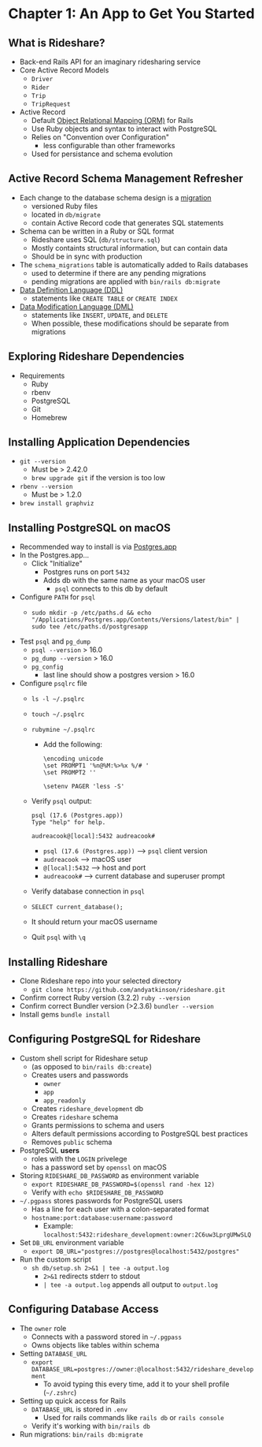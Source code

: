 # Chapter 1: An App to Get You Started

## What is Rideshare?

* Back-end Rails API for an imaginary ridesharing service
* Core Active Record Models
  * `Driver`
  * `Rider`
  * `Trip`
  * `TripRequest`
* Active Record
  * Default [Object Relational Mapping (ORM)](../GLOSSARY.md#object-relational-mapping-orm) for Rails
  * Use Ruby objects and syntax to interact with PostgreSQL
  * Relies on "Convention over Configuration"
    * less configurable than other frameworks
  * Used for persistance and schema evolution

## Active Record Schema Management Refresher

* Each change to the database schema design is a [migration](../GLOSSARY.md#migration)
  * versioned Ruby files
  * located in `db/migrate`
  * contain Active Record code that generates SQL statements
* Schema can be written in a Ruby or SQL format
  * Rideshare uses SQL (`db/structure.sql`)
  * Mostly containts structural information, but can contain data
  * Should be in sync with production
* The `schema_migrations` table is automatically added to Rails databases
  * used to determine if there are any pending migrations
  * pending migrations are applied with `bin/rails db:migrate`
* [Data Definition Language (DDL)](../GLOSSARY.md#data-definition-language-ddl)
  * statements like `CREATE TABLE` or `CREATE INDEX`
* [Data Modification Language (DML)](../GLOSSARY.md#data-manipulation-language-dml)
  * statements like `INSERT`, `UPDATE`, and `DELETE`
  * When possible, these modifications should be separate from migrations

## Exploring Rideshare Dependencies

* Requirements
  * Ruby
  * rbenv
  * PostgreSQL
  * Git
  * Homebrew

## Installing Application Dependencies

* `git --version`
  * Must be > 2.42.0
  * `brew upgrade git` if the version is too low
* `rbenv --version`
  * Must be > 1.2.0
* `brew install graphviz`

## Installing PostgreSQL on macOS

* Recommended way to install is via [Postgres.app](https://postgresapp.com)
* In the Postgres.app...
  * Click "Initialize"
    * Postgres runs on port `5432`
    * Adds db with the same name as your macOS user
      * `psql` connects to this db by default
* Configure `PATH` for `psql`
  * ```shell
    sudo mkdir -p /etc/paths.d && echo "/Applications/Postgres.app/Contents/Versions/latest/bin" | sudo tee /etc/paths.d/postgresapp
    ```
* Test `psql` and `pg_dump`
  * `psql --version` > 16.0
  * `pg_dump --version` > 16.0
  * `pg_config`
    * last line should show a postgres version > 16.0
* Configure `psqlrc` file
  * `ls -l ~/.psqlrc`
  * `touch ~/.psqlrc`
  * `rubymine ~/.psqlrc`

    * Add the following:
      ```shell
      \encoding unicode
      \set PROMPT1 '%n@%M:%>%x %/# '
      \set PROMPT2 ''

      \setenv PAGER 'less -S'
      ```
  * Verify `psql` output:

    ```shell
    psql (17.6 (Postgres.app))
    Type "help" for help.

    audreacook@[local]:5432 audreacook#
    ```

    * `psql (17.6 (Postgres.app))` --> `psql` client version
    * `audreacook` --> macOS user
    * `@[local]:5432` --> host and port
    * `audreacook#` --> current database and superuser prompt
  * Verify database connection in `psql`
  * ```shell
    SELECT current_database();
    ```
  * It should return your macOS username
  * Quit `psql` with `\q`

## Installing Rideshare

* Clone Rideshare repo into your selected directory
  * `git clone https://github.com/andyatkinson/rideshare.git`
* Confirm correct Ruby version (3.2.2) `ruby --version`
* Confirm correct Bundler version (>2.3.6) `bundler --version`
* Install gems `bundle install`

## Configuring PostgreSQL for Rideshare

* Custom shell script for Rideshare setup
  * (as opposed to `bin/rails db:create`)
  * Creates users and passwords
    * `owner`
    * `app`
    * `app_readonly`
  * Creates `rideshare_development` db
  * Creates `rideshare` schema
  * Grants permissions to schema and users
  * Alters default permissions according to PostgreSQL best practices
  * Removes `public` schema
* PostgreSQL **users**
  * roles with the `LOGIN` privelege
  * has a password set by `openssl` on macOS
* Storing `RIDESHARE_DB_PASSWORD` as environment variable
  * `export RIDESHARE_DB_PASSWORD=$(openssl rand -hex 12)`
  * Verify with `echo $RIDESHARE_DB_PASSWORD`
* `~/.pgpass` stores passwords for PostgreSQL users
  * Has a line for each user with a colon-separated format
  * `hostname:port:database:username:password`
    * Example: `localhost:5432:rideshare_development:owner:2C6uw3LprgUMwSLQ`
* Set `DB_URL` environment variable
  * `export DB_URL="postgres://postgres@localhost:5432/postgres"`
* Run the custom script
  * `sh db/setup.sh 2>&1 | tee -a output.log`
    * `2>&1` redirects stderr to stdout
    * `| tee -a output.log` appends all output to `output.log`

## Configuring Database Access

* The `owner` role
  * Connects with a password stored in `~/.pgpass`
  * Owns objects like tables within schema
* Setting `DATABASE_URL`
  * `export DATABASE_URL=postgres://owner:@localhost:5432/rideshare_development`
    * To avoid typing this every time, add it to your shell profile (`~/.zshrc`)
* Setting up quick access for Rails
  * `DATABASE_URL` is stored in `.env`
    * Used for rails commands like `rails db` or `rails console`
  * Verify it's working with `bin/rails db`
* Run migrations: `bin/rails db:migrate`
